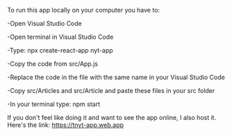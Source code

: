 To run this app locally on your computer you have to:

-Open Visual Studio Code

-Open terminal in Visual Studio Code

-Type: npx create-react-app nyt-app

-Copy the code from src/App.js

-Replace the code in the file with the same name in your Visual Studio Code

-Copy src/Articles and src/Article and paste these files in your src folder 

-In your terminal type: npm start


If you don't feel like doing it and want to see the app online, I also host it. Here's the link: https://tnyt-app.web.app

